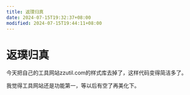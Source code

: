 ```yaml
---
title: 返璞归真
date: 2024-07-15T19:32:37+08:00
modified: 2024-07-15T19:44:11+08:00
---
```


# 返璞归真

今天把自己的工具网站zzutil.com的样式库去掉了，这样代码变得简洁多了。

我觉得工具网站还是功能第一，等以后有空了再美化下。
